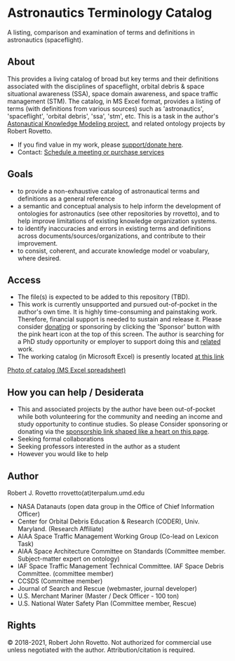 # Astronautics Terminology Catalog
A listing, comparison and examination of terms and definitions in astronautics (spaceflight).

## About
This provides a living catalog of broad but key terms and their definitions associated with the disciplines of spaceflight, orbital debris & space situational awareness (SSA), space domain awareness, and space traffic management (STM). The catalog, in MS Excel format, provides a listing of terms (with definitions from various sources) such as 'astronautics', 'spaceflight', 'orbital debris', 'ssa', 'stm', etc. 
This is a task in the author's [Astonautical Knowledge Modeling project](https://purl.org/space-ontology), and related ontology projects by Robert Rovetto.
* If you find value in my work, please [support/donate here](https://gogetfunding.com/knowledge-organization-services-ontology-terminology-metadata-concept-analysis/).
* Contact: [Schedule a meeting or purchase services](https://knowledgemodeling.setmore.com/)

## Goals
- to provide a non-exhaustive catalog of astronautical terms and definitions as a general reference
- a semantic and conceptual analysis to help inform the development of ontologies for astronautics (see other repositories by rrovetto), and to help improve limitations of existing knowledge organization systems.
- to identify inaccuracies and errors in existing terms and definitions across documents/sources/organizations, and contribute to their improvement.
- to consist, coherent, and accurate knowledge model or voabulary, where desired. 

## Access
- The file(s) is expected to be added to this repository (TBD).
- This work is currently unsupported and pursued out-of-pocket in the author's own time. It is highly time-consuming and painstaking work. Therefore, financial support is needed to sustain and release it. Please consider [donating](https://gogetfunding.com/knowledge-organization-services-ontology-terminology-metadata-concept-analysis/) or sponsoring by clicking the 'Sponsor' button with the pink heart icon at the top of this screen. The author is searching for a PhD study opportunity or employer to support doing this and [related](https://ontospace.wordpress.com) work.
- The working catalog (in Microsoft Excel) is presently located [at this link](https://drive.google.com/file/d/1VxThyvuY_VzVl_VNan9cqTsdI6NrYWgX/view?usp=sharing)

[Photo of catalog (MS Excel spreadsheet)](https://raw.githubusercontent.com/rrovetto/Astronautics-Terminology/master/photos/Pic_AstronauticalCatalog1.JPG)

## How you can help / Desiderata
- This and associated projects by the author have been out-of-pocket while both volunteering for the community and needing an income and study opportunity to continue studies. So please Consider sponsoring or donating via the [sponsorship link shaped like a heart on this page](https://gogetfunding.com/knowledge-organization-services-ontology-terminology-metadata-concept-analysis/).
- Seeking formal collaborations
- Seeking professors interested in the author as a student
- However you would like to help

## Author
Robert J. Rovetto
rrovetto(at)terpalum.umd.edu
* NASA Datanauts (open data group in the Office of Chief Information Officer)
* Center for Orbital Debris Education & Research (CODER), Univ. Maryland. (Research Affiliate)
* AIAA Space Traffic Management Working Group (Co-lead on Lexicon Task)
* AIAA Space Architecture Committee on Standards (Committee member. Subject-matter expert on ontology)
* IAF  Space Traffic Management Technical Committee. IAF Space Debris Committee. (committee member)
* CCSDS (Committee member)
* Journal of Search and Rescue (webmaster, journal developer)
* U.S. Merchant Mariner (Master / Deck Officer - 100 ton)
* U.S. National Water Safety Plan (Committee member, Rescue)

## Rights
© 2018-2021, Robert John Rovetto.
Not authorized for commercial use unless negotiated with the author.
Attribution/citation is required.
